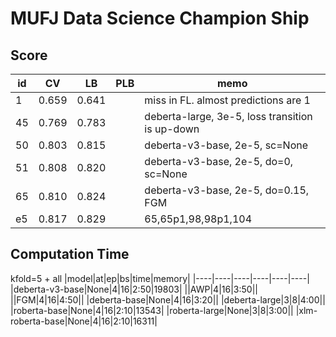 # MUFJ Data Science Champion Ship

## Score
|id|CV|LB|PLB|memo|
|----|----|----|----|----|
|1|0.659|0.641||miss in FL. almost predictions are 1|
|45|0.769|0.783||deberta-large, 3e-5, loss transition is up-down|
|50|0.803|0.815||deberta-v3-base, 2e-5, sc=None|
|51|0.808|0.820||deberta-v3-base, 2e-5, do=0, sc=None|
|65|0.810|0.824||deberta-v3-base, 2e-5, do=0.15, FGM|
|e5|0.817|0.829||65,65p1,98,98p1,104|


## Computation Time
kfold=5 + all
|model|at|ep|bs|time|memory|
|----|----|----|----|----|----|
|deberta-v3-base|None|4|16|2:50|19803|
||AWP|4|16|3:50||
||FGM|4|16|4:50||
|deberta-base|None|4|16|3:20||
|deberta-large|3|8|4:00||
|roberta-base|None|4|16|2:10|13543|
|roberta-large|None|3|8|3:00||
|xlm-roberta-base|None|4|16|2:10|16311|